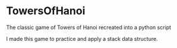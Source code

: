 # TowersOfHanoi
The classic game of Towers of Hanoi recreated into a python script 

I made this game to practice and apply a stack data structure. 
